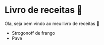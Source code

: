 # Livro de receitas :book:

Ola, seja bem vindo ao meu livro de receitas :wave:

- Strogonoff de frango
- Pave